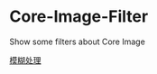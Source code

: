 # Core-Image-Filter
Show some filters about Core Image

[模糊处理](https://github.com/Bourbon404/Core-Image-Filter/blob/main/CICategoryBlur/CoreImage中的模糊处理.md)

